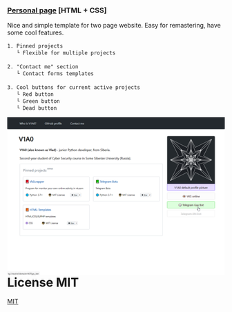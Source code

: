 ### [Personal page](https://github.com/V1A0/HTML-Templates/tree/master/personal%20page/) [HTML + CSS]

Nice and simple template for two page website. Easy for remastering, have some cool features. 
    
    1. Pinned projects 
       └ Flexible for multiple projects
       
    2. "Contact me" section 
       └ Contact forms templates
    
    3. Cool buttons for current active projects
       └ Red button
       └ Green button
       └ Dead button
       
       
<img src="https://raw.githubusercontent.com/V1A0/HTML-Templates/master/screenshots/pp_p.png" alt="example-screenshot" style="float: left;" />


# License MIT
[MIT](https://choosealicense.com/licenses/mit/)